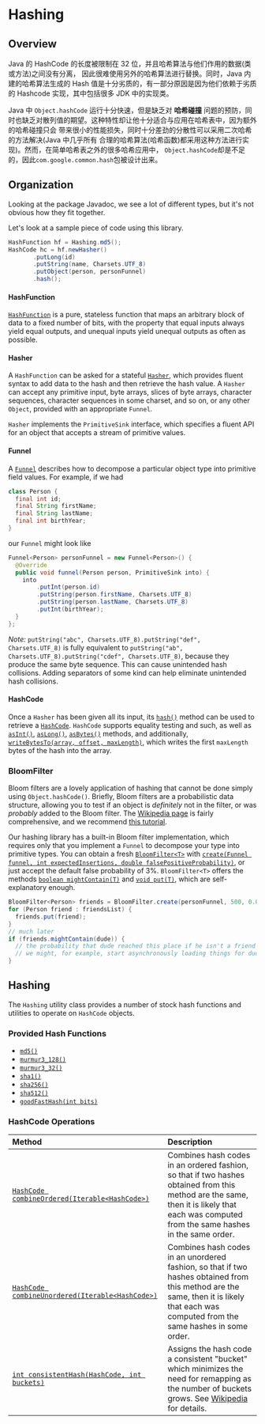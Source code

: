 # Hashing

## Overview

Java 的 HashCode 的长度被限制在 32 位，并且哈希算法与他们作用的数据(类或方法)之间没有分离，
因此很难使用另外的哈希算法进行替换。同时，Java 内建的哈希算法生成的 Hash 值是十分劣质的，有一部分原因是因为他们依赖于劣质的 Hashcode 实现，其中包括很多 JDK 中的实现类。

Java 中 `Object.hashCode` 运行十分快速，但是缺乏对 **哈希碰撞** 问题的预防，同时也缺乏对散列值的期望。这种特性却让他十分适合与应用在哈希表中，因为额外的哈希碰撞只会
带来很小的性能损失，同时十分差劲的分散性可以采用二次哈希的方法解决(Java 中几乎所有
合理的哈希算法(哈希函数)都采用这种方法进行实现)。然而，在简单哈希表之外的很多哈希应用中，
`Object.hashCode`却是不足的，因此`com.google.common.hash`包被设计出来。

## Organization

Looking at the package Javadoc, we see a lot of different types, but it's not
obvious how they fit together.

Let's look at a sample piece of code using this library.

``` java
HashFunction hf = Hashing.md5();
HashCode hc = hf.newHasher()
       .putLong(id)
       .putString(name, Charsets.UTF_8)
       .putObject(person, personFunnel)
       .hash();
```

#### HashFunction

[`HashFunction`] is a pure, stateless function that maps an arbitrary block of
data to a fixed number of bits, with the property that equal inputs always yield
equal outputs, and unequal inputs yield unequal outputs as often as possible.

#### Hasher

A `HashFunction` can be asked for a stateful [`Hasher`], which provides fluent
syntax to add data to the hash and then retrieve the hash value. A `Hasher` can
accept any primitive input, byte arrays, slices of byte arrays, character
sequences, character sequences in some charset, and so on, or any other
`Object`, provided with an appropriate `Funnel`.

`Hasher` implements the `PrimitiveSink` interface, which specifies a fluent API
for an object that accepts a stream of primitive values.

#### Funnel

A [`Funnel`] describes how to decompose a particular object type into primitive
field values. For example, if we had

``` java
class Person {
  final int id;
  final String firstName;
  final String lastName;
  final int birthYear;
}
```

our `Funnel` might look like

``` java
Funnel<Person> personFunnel = new Funnel<Person>() {
  @Override
  public void funnel(Person person, PrimitiveSink into) {
    into
        .putInt(person.id)
        .putString(person.firstName, Charsets.UTF_8)
        .putString(person.lastName, Charsets.UTF_8)
        .putInt(birthYear);
  }
};
```

_Note:_ `putString("abc", Charsets.UTF_8).putString("def", Charsets.UTF_8)` is
fully equivalent to `putString("ab", Charsets.UTF_8).putString("cdef",
Charsets.UTF_8)`, because they produce the same byte sequence. This can cause
unintended hash collisions. Adding separators of some kind can help eliminate
unintended hash collisions.

#### HashCode

Once a `Hasher` has been given all its input, its [`hash()`] method can be used
to retrieve a [`HashCode`]. `HashCode` supports equality testing and such, as
well as [`asInt()`], [`asLong()`], [`asBytes()`] methods, and additionally,
[`writeBytesTo(array, offset, maxLength)`], which writes the first `maxLength`
bytes of the hash into the array.

### BloomFilter

Bloom filters are a lovely application of hashing that cannot be done simply
using `Object.hashCode()`. Briefly, Bloom filters are a probabilistic data
structure, allowing you to test if an object is _definitely_ not in the filter,
or was _probably_ added to the Bloom filter. The [Wikipedia
page](http://en.wikipedia.org/wiki/Bloom_filter) is fairly comprehensive, and we
recommend [this tutorial](http://llimllib.github.com/bloomfilter-tutorial/).

Our hashing library has a built-in Bloom filter implementation, which requires
only that you implement a `Funnel` to decompose your type into primitive types.
You can obtain a fresh [`BloomFilter<T>`] with [`create(Funnel funnel, int
expectedInsertions, double falsePositiveProbability)`], or just accept the
default false probability of 3%. `BloomFilter<T>` offers the methods [`boolean
mightContain(T)`] and [`void put(T)`], which are self-explanatory enough.

``` java
BloomFilter<Person> friends = BloomFilter.create(personFunnel, 500, 0.01);
for (Person friend : friendsList) {
  friends.put(friend);
}
// much later
if (friends.mightContain(dude)) {
  // the probability that dude reached this place if he isn't a friend is 1%
  // we might, for example, start asynchronously loading things for dude while we do a more expensive exact check
}
```

## Hashing

The `Hashing` utility class provides a number of stock hash functions and
utilities to operate on `HashCode` objects.

### Provided Hash Functions

*   [`md5()`]
*   [`murmur3_128()`]
*   [`murmur3_32()`]
*   [`sha1()`]
*   [`sha256()`]
*   [`sha512()`]
*   [`goodFastHash(int bits)`]

### HashCode Operations

Method                                            | Description
:------------------------------------------------ | :----------
[`HashCode combineOrdered(Iterable<HashCode>)`]   | Combines hash codes in an ordered fashion, so that if two hashes obtained from this method are the same, then it is likely that each was computed from the same hashes in the same order.
[`HashCode combineUnordered(Iterable<HashCode>)`] | Combines hash codes in an unordered fashion, so that if two hashes obtained from this method are the same, then it is likely that each was computed from the same hashes in some order.
[`int consistentHash(HashCode, int buckets)`]     | Assigns the hash code a consistent "bucket" which minimizes the need for remapping as the number of buckets grows. See [Wikipedia](http://en.wikipedia.org/wiki/Consistent_hashing) for details.

[`com.google.common.hash`]: http://google.github.io/guava/releases/snapshot/api/docs/com/google/common/hash/package-summary.html
[`HashFunction`]: http://google.github.io/guava/releases/snapshot/api/docs/com/google/common/hash/HashFunction.html
[`Hasher`]: http://google.github.io/guava/releases/snapshot/api/docs/com/google/common/hash/Hasher.html
[`Funnel`]: http://google.github.io/guava/releases/snapshot/api/docs/com/google/common/hash/Funnel.html
[`hash()`]: http://google.github.io/guava/releases/snapshot/api/docs/com/google/common/hash/Hasher.html#hash--
[`HashCode`]: http://google.github.io/guava/releases/snapshot/api/docs/com/google/common/hash/HashCode.html
[`asInt()`]: http://google.github.io/guava/releases/snapshot/api/docs/com/google/common/hash/HashCode.html#asInt--
[`asLong()`]: http://google.github.io/guava/releases/snapshot/api/docs/com/google/common/hash/HashCode.html#asLong--
[`asBytes()`]: http://google.github.io/guava/releases/snapshot/api/docs/com/google/common/hash/HashCode.html#asBytes--
[`writeBytesTo(array, offset, maxLength)`]: http://google.github.io/guava/releases/snapshot/api/docs/com/google/common/hash/HashCode.html#writeBytesTo-byte[]-int-int-
[`BloomFilter<T>`]: http://google.github.io/guava/releases/snapshot/api/docs/com/google/common/hash/BloomFilter.html
[`create(Funnel funnel, int expectedInsertions, double falsePositiveProbability)`]: http://google.github.io/guava/releases/snapshot/api/docs/com/google/common/hash/BloomFilter.html#create-com.google.common.hash.Funnel-int-double-
[`boolean mightContain(T)`]: http://google.github.io/guava/releases/snapshot/api/docs/com/google/common/hash/BloomFilter.html#mightContain-T-
[`void put(T)`]: http://google.github.io/guava/releases/snapshot/api/docs/com/google/common/hash/BloomFilter.html#put-T-
[`md5()`]: http://google.github.io/guava/releases/snapshot/api/docs/com/google/common/hash/Hashing.html#md5--
[`murmur3_128()`]: http://google.github.io/guava/releases/snapshot/api/docs/com/google/common/hash/Hashing.html#murmur3_128--
[`murmur3_32()`]: http://google.github.io/guava/releases/snapshot/api/docs/com/google/common/hash/Hashing.html#murmur3_32--
[`sha1()`]: http://google.github.io/guava/releases/snapshot/api/docs/com/google/common/hash/Hashing.html#sha1--
[`sha256()`]: http://google.github.io/guava/releases/snapshot/api/docs/com/google/common/hash/Hashing.html#sha256--
[`sha512()`]: http://google.github.io/guava/releases/snapshot/api/docs/com/google/common/hash/Hashing.html#sha512--
[`goodFastHash(int bits)`]: http://google.github.io/guava/releases/snapshot/api/docs/com/google/common/hash/Hashing.html#goodFastHash-int-
[`HashCode combineOrdered(Iterable<HashCode>)`]: http://google.github.io/guava/releases/snapshot/api/docs/com/google/common/hash/Hashing.html#combineOrdered-java.lang.Iterable-
[`HashCode combineUnordered(Iterable<HashCode>)`]: http://google.github.io/guava/releases/snapshot/api/docs/com/google/common/hash/Hashing.html#combineUnordered-java.lang.Iterable-
[`int consistentHash(HashCode, int buckets)`]: http://google.github.io/guava/releases/snapshot/api/docs/com/google/common/hash/Hashing.html#consistentHash-com.google.common.hash.HashCode-int-

